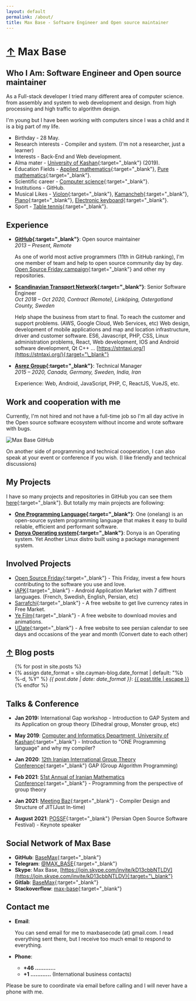 ```yaml
---
layout: default
permalink: /about/
title: Max Base - Software Engineer and Open source maintainer
---
```


<h1>
<a href="/">&uarr;</a>
Max Base
</h1>

## Who I Am: Software Engineer and Open source maintainer

As a Full-stack developer I tried many different area of computer science. from assembly and system to web development and design. from high processing and high traffic to algorithm design.

I'm young but I have been working with computers since I was a child and it is a big part of my life.

- Birthday - 28 May.
- Research interests - Compiler and system. (I'm not a researcher, just a learner)
- Interests - Back-End and Web development.
- Alma mater - [University of Kashan](https://kashanu.ac.ir/en/){:target="\_blank"} (2019).
- Education Fields - [Applied mathematics](https://en.wikipedia.org/wiki/Applied_mathematics){:target="\_blank"}, [Pure mathematics](https://en.wikipedia.org/wiki/Pure_mathematics){:target="\_blank"}.
- Scientific career - [Computer science](https://en.wikipedia.org/wiki/Computer_science){:target="\_blank"}.
- Institutions - GitHub.
- Musical Likes - [Violon](https://en.wikipedia.org/wiki/Violon){:target="\_blank"}, [Kamancheh](https://en.wikipedia.org/wiki/Kamancheh){:target="\_blank"}, [Piano](https://en.wikipedia.org/wiki/Piano){:target="\_blank"}, [Electronic keyboard](https://en.wikipedia.org/wiki/Electronic_keyboard){:target="\_blank"}.
- Sport - [Table tennis](https://en.wikipedia.org/wiki/Table_tennis){:target="\_blank"}.

## Experience

- **[GitHub](https://github.com/){:target="\_blank"}**: Open source maintainer
  <br>
  _2013 – Present, Remote_

  As one of world most active programmers (11th in GitHub ranking), I'm one member of team and help to open source community day by day.
  [Open Source Friday campaign](https://opensourcefriday.com){:target="\_blank"} and other my repositories.

- **[Scandinavian Transport Network](https://stntaxi.se/){:target="\_blank"}**: Senior Software Engineer
  <br>
  _Oct 2018 – Oct 2020, Contract (Remote), Linköping, Ostergotland County, Sweden_

  Help shape the business from start to final. To reach the customer and support problems. (AWS, Google Cloud, Web Services, etc) Web design, development of mobile applications and map and location infrastructure, driver and customer software.
  ES6, Javascript, PHP, CSS, Linux administration problems, React, Web development, IOS and Android software development, Qt C++ …
  [https://stntaxi.org/](https://stntaxi.org/){:target="\_blank"}

- **[Asrez Group](https://asrez.com/){:target="\_blank"}**: Technical Manager
  <br>
  _2015 – 2020, Canada, Germany, Sweden, India, Iran_

  Experience: Web, Android, JavaScript, PHP, C, ReactJS, VueJS, etc.

## Work and cooperation with me

Currently, I'm not hired and not have a full-time job so I'm all day active in the Open source software ecosystem without income and wrote software with bugs.

![Max Base GitHub](https://camo.githubusercontent.com/073b6589f83b75a1ec05fdbb73972bf9ee845db28260d2fd4b3710ec6d76b514/68747470733a2f2f6368786f2e636f6d2f6c6162656c67656e2f6c6162656c67656e2e7068703f7465787476616c3d2b6d617862617365636f6465253430676d61696c2e636f6d26666f6e743d415249414c2e5454462673697a653d3132266267636f6c6f723d2532336666666666662674657874636f6c6f723d253233303030303030267375626d69743d6372656174652b696d616765)

On another side of programming and technical cooperation, I can also speak at your event or conference if you wish. (I like friendly and technical discussions)

<!--
## Part-time Experience

- **[51st Annual of Iranian Mathematics Conference](https://kashanu.ac.ir/){:target="_blank"}**: Technical Manager
	<br>
    _2020-12-01 – 2021-05-20, In-person and Remote_

    In collaboration with Mr. Malekian:

	− Server infrastructure control and conference room management
	<br>
	− Creating dashboard room for admins of conferences and chairmans
	<br>
	− Prepare recorded video files and compress, etc.
	<br>
	− Coordination of lecture and meeting times
	<br>
	− Coordinate with all speakers of the conference (More than 40 professors from different part of the world); An awesome and exciting experience
	<br>
	− Calling about a hundred person to teach how to use conference system

- **[5th international conference on Pattern Recognition and Image Analysis](http://ipria2021.ismvipconf.ir/){:target="_blank"}**: Technical Manager
    <br>
	_April 20–29, Fully Remote_

	− Server infrastructure control and conference room management
	<br>
	− Manage all rooms and situation of servers
	<br>
	− Creating dashboard room for admins of conferences and chairmans
	<br>
	− Prepare recorded video files and compress, etc.

- **[Kashan University](https://kashanu.ac.ir/){:target="_blank"}**: Software Engineer
    <br>
    _Mar 2020 – Present, Fully Remote_

	− Set up and configure university servers
	<br>
	− Preparation of record conversion system (Linux, FFMPEG, PHP, Nodejs, Python script, Micro-service)
	<br>
	− Design and preparation of online training platforms (Share Screen, microphone, webcam, whiteboard, record meetings)
	<br>
	− Run hundreds of educational webinars
	<br>
	− Run thousands of classrooms
	<br>
	− Develop learning platforms for schools in city
	<br>
	− Comply with government security standards (University Datacenter, vpn, ssh, local tunnel) …

- **[Sumo Currency](https://www.sumokoin.org){:target="_blank"}**: Software Engineer
    <br>
    _Mar 2017 – Jul 2017, Fully Remote_

	Implementation and optimization Cryptocurrency algorithms in C++.
	<br>
	Algorithms Blake256, Groestl, Jh, Keccak, and Skein

- **[Ryo Currency](https://ryo-currency.com/){:target="_blank"}**: Software Engineer
	_Oct 2019 – Dec 2019, Fully Remote_

	Python programming;
	<a href="https://github.com/ryo-currency">https://github.com/ryo-currency</a>

-->

## My Projects

I have so many projects and repositories in GitHub you can see them [here](https://github.com/BaseMax?tab=repositories){:target="\_blank"}.
But totally my main projects are following:

- **[One Programming Language](https://github.com/One-Language/){:target="\_blank"}**: One (onelang) is an open-source system programming language that makes it easy to build reliable, efficient and performant software.
- **[Donya Operating system](https://github.com/DonyaOS){:target="\_blank"}**: Donya is an Operating system. Yet Another Linux distro built using a package management system.

## Involved Projects

- [Open Source Friday](https://opensourcefriday.com/){:target="\_blank"} - This Friday, invest a few hours contributing to the software you use and love.
- [iAPK](https://en.iapk.org/){:target="\_blank"} - Android Application Market with 7 diffrent languages. (French, Swedish, English, Persian, etc)
- [Sarrafchi](https://sarrafchi.ir/){:target="\_blank"} - A free website to get live currency rates in Free Market.
- [Ye Film](https://yefilm.ir/){:target="\_blank"} - A free website to download movies and animations.
- [UDate](https://udate.ir/){:target="\_blank"} - A free website to see persian calendar to see days and occasions of the year and month (Convert date to each other)

<h2 id="blog-posts">
  <a href="/blog/">&uarr;</a>
  Blog posts
</h2>

<ul>
  {% for post in site.posts %}
    <li>
      {% assign date_format = site.cayman-blog.date_format | default: "%b %-d, %Y" %}
		<i>{{ post.date | date: date_format }}</i>:
			<a href="{{ post.url | relative_url }}" title="{{ post.title }}">
			{{ post.title | escape }}
		</a>
    </li>
  {% endfor %}
</ul>

## Talks & Conference

- **Jan 2019:** International Gap workshop - Introduction to GAP System and its Application on group theory (Dihedral group, Monster group, etc)

- **May 2019**: [Computer and Informatics Department, University of Kashan](https://kashanu.ac.ir/){:target="\_blank"} - Introduction to "ONE Programming language" and why my compiler?

- **Jan 2020**: [12th Iranian International Group Theory Conference](https://igtc12.modares.ac.ir/){:target="\_blank"} GAP (Group Algorithm Programming)

- **Feb 2021**: [51st Annual of Iranian Mathematics Conference](https://aimc51.kashanu.ac.ir/){:target="\_blank"} - Programming from the perspective of group theory

- **Jan 2021**: [Meeting Baz](https://t.me/MeetingBazzz){:target="\_blank"} - Compiler Design and Structure of JIT(Just In-time)

- **August 2021**: [POSSF](https://possf.ir){:target="\_blank"} (Persian Open Source Software Festival) - Keynote speaker

<!--
## Publications White Papers

- [12th Iranian International Group Theory Conference](https://igtc12.modares.ac.ir/){:target="_blank"} GAP (Group Algorithm Programming); Seyyed Ali Mohammadieyeh and [Prof. Ali Reza Ashrafi](https://en.wikipedia.org/wiki/Ali_Reza_Ashrafi){:target="_blank"}
- Draft: [51st Annual of Iranian Mathematics Conference](https://igtc12.modares.ac.ir/){:target="_blank"} - Draw science image via Pi number
- Draft: Calculation Ramsey number R(5,5); Seyyed Ali Mohammadieyeh and [Dr. Reza Kahkeshani](https://rezakahkeshani.ir/){:target="_blank"}

-->

<!--
## Book(s)

- **2021**: <b>GAP (Group Algorithm Programming)</b>; Seyyed Ali Mohammadieyeh and <a href="https://en.wikipedia.org/wiki/Ali_Reza_Ashrafi">Prof. Ali Reza Ashrafi</a>
- **2020 – 2021**: Introduction to Git; Seyyed Ali Mohammadieyeh (Soon)
 -->

## Social Network of Max Base

- **GitHub**: [BaseMax](https://github.com/basemax){:target="\_blank"}
- **Telegram**: [@MAX_BASE](https://t.me/MAX_BASE){:target="\_blank"}
- **Skype**: Max Base, [https://join.skype.com/invite/kD13cbbNTLDV](https://join.skype.com/invite/kD13cbbNTLDV){:target="\_blank"}
- **Gitlab**: [BaseMax](https://gitlab.com/BaseMax){:target="\_blank"}
- **Stackoverflow**: [max-base](https://stackoverflow.com/users/10096230/max-base){:target="\_blank"}

## Contact me

- **Email**:

  You can send email for me to maxbasecode (at) gmail.com. I read everything sent there, but I receive too much email to respond to everything.

- **Phone**:
  - **+46 ............**
  - **+1 ............** (International business contacts)

Please be sure to coordinate via email before calling and I will never have a phone with me.
